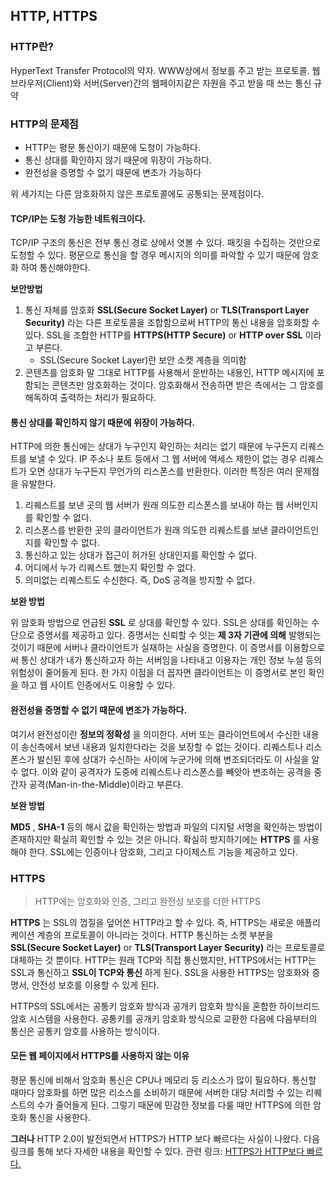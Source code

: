 ## HTTP, HTTPS

### HTTP란?

HyperText Transfer Protocol의 약자. WWW상에서 정보를 주고 받는 프로토콜. 웹 브라우저(Client)와 서버(Server)간의 웹페이지같은 자원을 주고 받을 때 쓰는 통신 규약

### HTTP의 문제점

* HTTP는 평문 통신이기 때문에 도청이 가능하다.
* 통신 상대를 확인하지 않기 때문에 위장이 가능하다.
* 완전성을 증명할 수 없기 때문에 변조가 가능하다

위 세가지는 다른 암호화하지 않은 프로토콜에도 공통되는 문제점이다.

#### TCP/IP는 도청 가능한 네트워크이다.

TCP/IP 구조의 통신은 전부 통신 경로 상에서 엿볼 수 있다. 패킷을 수집하는 것만으로 도청할 수 있다. 평문으로 통신을 할 경우 메시지의 의미를 파악할 수 있기 때문에 암호화 하여 통신해야한다.

**보안방법**

1. 통신 자체를 암호화 **SSL(Secure Socket Layer)** or **TLS(Transport Layer Security)** 라는 다른 프로토콜을 조합함으로써 HTTP의 통신 내용을 암호화할 수 있다. SSL을 조합한 HTTP를 **HTTPS(HTTP Secure)** or **HTTP over SSL** 이라고 부른다.
   * SSL(Secure Socket Layer)란 보안 소켓 계층을 의미함
2. 콘텐츠를 암호화 말 그대로 HTTP를 사용해서 운반하는 내용인, HTTP 메시지에 포함되는 콘텐츠만 암호화하는 것이다. 암호화해서 전송하면 받은 측에서는 그 암호를 해독하여 출력하는 처리가 필요하다.

#### 통신 상대를 확인하지 않기 때문에 위장이 가능하다.

HTTP에 의한 통신에는 상대가 누구인지 확인하는 처리는 없기 때문에 누구든지 리퀘스트를 보낼 수 있다. IP 주소나 포트 등에서 그 웹 서버에 액세스 제한이 없는 경우 리퀘스트가 오면 상대가 누구든지 무언가의 리스폰스를 반환한다. 이러한 특징은 여러 문제점을 유발한다.

1. 리퀘스트를 보낸 곳의 웹 서버가 원래 의도한 리스폰스를 보내야 하는 웹 서버인지를 확인할 수 없다.
2. 리스폰스를 반환한 곳의 클라이언트가 원래 의도한 리퀘스트를 보낸 클라이언트인지를 확인할 수 없다.
3. 통신하고 있는 상대가 접근이 허가된 상대인지를 확인할 수 없다.
4. 어디에서 누가 리퀘스트 했는지 확인할 수 없다.
5. 의미없는 리퀘스트도 수신한다. 즉, DoS 공격을 방지할 수 없다.

**보완 방법**

위 암호화 방법으로 언급된 **SSL** 로 상대를 확인할 수 있다. SSL은 상대를 확인하는 수단으로 증명서를 제공하고 있다. 증명서는 신뢰할 수 잇는 **제 3자 기관에 의해** 발행되는 것이기 때문에 서버나 클라이언트가 실재하는 사실을 증명한다. 이 증명서를 이용함으로써 통신 상대가 내가 통신하고자 하는 서버임을 나타내고 이용자는 개인 정보 누설 등의 위험성이 줄어들게 된다. 한 가지 이점을 더 꼽자면 클라이언트는 이 증명서로 본인 확인을 하고 웹 사이트 인증에서도 이용할 수 있다.

#### 완전성을 증명할 수 없기 때문에 변조가 가능하다.

여기서 완전성이란 **정보의 정확성** 을 의미한다. 서버 또는 클라이언트에서 수신한 내용이 송신측에서 보낸 내용과 일치한다라는 것을 보장할 수 없는 것이다. 리퀘스트나 리스폰스가 발신된 후에 상대가 수신하는 사이에 누군가에 의해 변조되더라도 이 사실을 알 수 없다. 이와 같이 공격자가 도중에 리퀘스트나 리스폰스를 빼앗아 변조하는 공격을 중간자 공격(Man-in-the-Middle)이라고 부른다.

**보완 방법**

**MD5** , **SHA-1** 등의 해시 값을 확인하는 방법과 파일의 디지털 서명을 확인하는 방법이 존재하지만 확실히 확인할 수 있는 것은 아니다. 확실히 방지하기에는 **HTTPS** 를 사용해야 한다. SSL에는 인증이나 암호화, 그리고 다이제스트 기능을 제공하고 있다.

### HTTPS

> HTTP에는 암호화와 인증, 그리고 완전성 보호를 더한 HTTPS

**HTTPS** 는 SSL의 껍질을 덮어쓴 HTTP라고 할 수 있다. 즉, HTTPS는 새로운 애플리케이션 계층의 프로토콜이 아니라는 것이다. HTTP 통신하는 소켓 부분을 **SSL(Secure Socket Layer)** or **TLS(Transport Layer Security)** 라는 프로토콜로 대체하는 것 뿐이다. HTTP는 원래 TCP와 직접 통신했지만, HTTPS에서는 HTTP는 SSL과 통신하고 **SSL이 TCP와 통신** 하게 된다. SSL을 사용한 HTTPS는 암호화와 증명서, 안전성 보호를 이용할 수 있게 된다.

HTTPS의 SSL에서는 공통키 암호화 방식과 공개키 암호화 방식을 혼합한 하이브리드 암호 시스템을 사용한다. 공통키를 공개키 암호화 방식으로 교환한 다음에 다음부터의 통신은 공통키 암호를 사용하는 방식이다.

#### 모든 웹 페이지에서 HTTPS를 사용하지 않는 이유

평문 통신에 비해서 암호화 통신은 CPU나 메모리 등 리소스가 많이 필요하다. 통신할 때마다 암호화를 하면 많은 리소스를 소비하기 때문에 서버한 대당 처리할 수 있는 리퀘스트의 수가 줄어들게 된다. 그렇기 때문에 민감한 정보를 다룰 때만 HTTPS에 의한 암호화 통신을 사용한다.

**그러나** HTTP 2.0이 발전되면서 HTTPS가 HTTP 보다 빠르다는 사실이 나왔다. 다음 링크를 통해 보다 자세한 내용을 확인할 수 있다.
관련 링크: [HTTPS가 HTTP보다 빠르다.](https://tech.ssut.me/https-is-faster-than-http/) 
